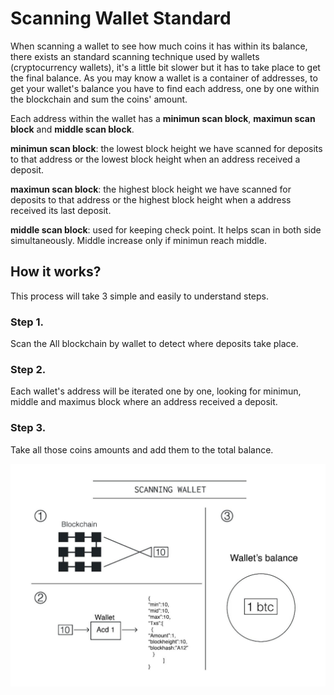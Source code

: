 # Scanning Wallet Standard

When scanning a wallet to see how much coins it has within its balance, there exists an standard scanning technique used by wallets (cryptocurrency wallets), it's a little bit slower but it has to take place to get the final balance. As you may know a wallet is a container of addresses, to get your wallet's balance you have to find each address, one by one within the blockchain and sum the coins' amount.

Each address within the wallet has a **minimun scan block**, **maximun scan block** and **middle scan block**.

**minimun scan block**: the lowest block height we have scanned for deposits to that address or the lowest block height when an address received a deposit.

**maximun scan block**: the highest block height we have scanned for deposits to that address or the highest block height when a address received its last deposit.

**middle scan block**: used for keeping check point. It helps scan in both side simultaneously. Middle increase only if minimun reach middle.

## How it works?

This process will take 3 simple and easily to understand steps.

### Step 1.
Scan the All blockchain by wallet to detect where deposits take place.

### Step 2.
Each wallet's address will be iterated one by one, looking for minimun, middle and maximus block where an address received a deposit.

### Step 3.
Take all those coins amounts and add them to the total balance.


![scanning wallet](scanning_wallet.jpg)
